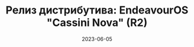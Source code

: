 ---
layout: post
title: "Релиз дистрибутива: EndeavourOS \"Cassini Nova\" (R2)"
date: 2023-06-05   
---